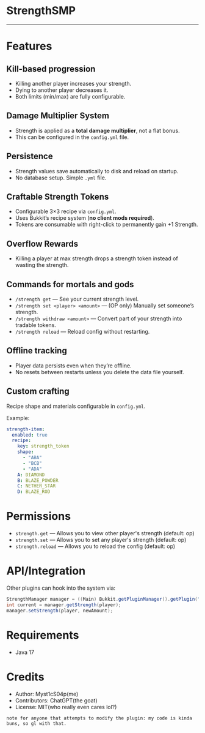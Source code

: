 # StrengthSMP
---
# Features

## Kill-based progression
- Killing another player increases your strength.
- Dying to another player decreases it.
- Both limits (min/max) are fully configurable.

## Damage Multiplier System
- Strength is applied as a **total damage multiplier**, not a flat bonus.
- This can be configured in the `config.yml` file.

## Persistence
- Strength values save automatically to disk and reload on startup.
- No database setup. Simple `.yml` file.

## Craftable Strength Tokens
- Configurable 3×3 recipe via `config.yml`.
- Uses Bukkit’s recipe system (**no client mods required**).
- Tokens are consumable with right-click to permanently gain +1 Strength.

## Overflow Rewards
- Killing a player at max strength drops a strength token instead of wasting the strength.

## Commands for mortals and gods
- `/strength get` — See your current strength level.
- `/strength set <player> <amount>` — (OP only) Manually set someone’s strength.
- `/strength withdraw <amount>` — Convert part of your strength into tradable tokens.
- `/strength reload` — Reload config without restarting.

## Offline tracking
- Player data persists even when they’re offline.
- No resets between restarts unless you delete the data file yourself.

## Custom crafting
Recipe shape and materials configurable in `config.yml`.

Example:
```yaml
strength-item:
  enabled: true
  recipe:
    key: strength_token
    shape:
      - "ABA"
      - "BCB"
      - "ADA"
    A: DIAMOND
    B: BLAZE_POWDER
    C: NETHER_STAR
    D: BLAZE_ROD
```
# Permissions
- `strength.get` — Allows you to view other player's strength (default: op)
- `strength.set` — Allows you to set any player's strength (default: op)
- `strength.reload` — Allows you to reload the config (default: op)

# API/Integration
Other plugins can hook into the system via:
```java
StrengthManager manager = ((Main) Bukkit.getPluginManager().getPlugin("Strength_SMP")).getStrengthManager();
int current = manager.getStrength(player);
manager.setStrength(player, newAmount);
```
# Requirements
- Java 17

# Credits
- Author: Myst1cS04p(me)
- Contributors: ChatGPT(the goat)
- License: MIT(who really even cares lol?)

`note for anyone that attempts to modify the plugin: my code is kinda buns, so gl with that.`
